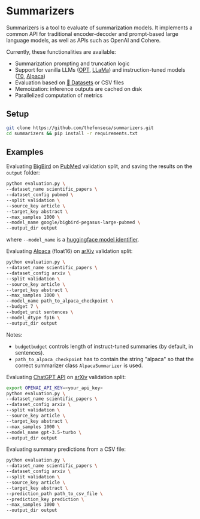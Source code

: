 # Summarizers

Summarizers is a tool to evaluate of summarization models. It implements a common API for traditional encoder-decoder and prompt-based large language models, as well as APIs such as OpenAI and Cohere.

Currently, these functionalities are available:
- Summarization prompting and truncation logic
- Support for vanilla LLMs ([OPT](https://arxiv.org/abs/2205.01068), [LLaMa](https://github.com/facebookresearch/llama)) and instruction-tuned models ([T0](https://github.com/bigscience-workshop/t-zero), [Alpaca](https://github.com/tatsu-lab/stanford_alpaca)) 
- Evaluation based on [🤗 Datasets](https://github.com/huggingface/datasets) or CSV files
- Memoization: inference outputs are cached on disk
- Parallelized computation of metrics

## Setup
```bash
git clone https://github.com/thefonseca/summarizers.git
cd summarizers && pip install -r requirements.txt
```

## Examples
Evaluating [BigBird](https://github.com/google-research/bigbird) on [PubMed](https://huggingface.co/datasets/scientific_papers) validation split, and saving the results on the `output` folder:

```bash
python evaluation.py \
--dataset_name scientific_papers \
--dataset_config pubmed \
--split validation \
--source_key article \
--target_key abstract \
--max_samples 1000 \
--model_name google/bigbird-pegasus-large-pubmed \
--output_dir output
```
where `--model_name` is a [huggingface model identifier](https://huggingface.co/models).

Evaluating [Alpaca](https://github.com/tatsu-lab/stanford_alpaca) (float16) on [arXiv](https://huggingface.co/datasets/scientific_papers) validation split:

```bash
python evaluation.py \
--dataset_name scientific_papers \
--dataset_config arxiv \
--split validation \
--source_key article \
--target_key abstract \
--max_samples 1000 \
--model_name path_to_alpaca_checkpoint \
--budget 7 \
--budget_unit sentences \
--model_dtype fp16 \
--output_dir output
```

Notes:
- `budgetbudget` controls length of instruct-tuned summaries (by default, in sentences).
- `path_to_alpaca_checkpoint` has to contain the string "alpaca" so that the correct summarizer class `AlpacaSummarizer` is used.

Evaluating [ChatGPT API](https://platform.openai.com/docs/api-reference/chat) on [arXiv](https://huggingface.co/datasets/scientific_papers) validation split:

```bash
export OPENAI_API_KEY=<your_api_key>
python evaluation.py \
--dataset_name scientific_papers \
--dataset_config arxiv \
--split validation \
--source_key article \
--target_key abstract \
--max_samples 1000 \
--model_name gpt-3.5-turbo \
--output_dir output
```

Evaluating summary predictions from a CSV file:

```bash
python evaluation.py \
--dataset_name scientific_papers \
--dataset_config arxiv \
--split validation \
--source_key article \
--target_key abstract \
--prediction_path path_to_csv_file \
--prediction_key prediction \
--max_samples 1000 \
--output_dir output
```
